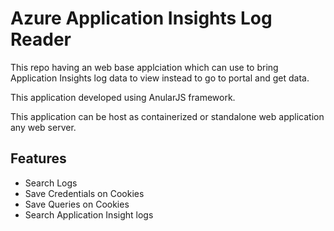 # Azure Application Insights Log Reader

This repo having an web base applciation which can use to bring Application Insights log data to view instead to go to portal and get data.

This application developed using AnularJS framework. 

This application can be host as containerized or standalone web application any web server.

## Features

- Search Logs 
- Save Credentials on Cookies
- Save Queries on Cookies
- Search Application Insight logs 






